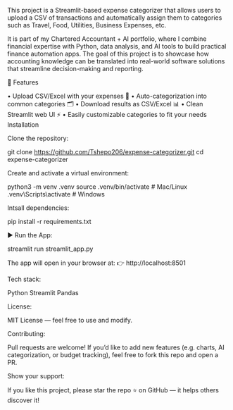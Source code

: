 This project is a Streamlit-based expense categorizer that allows users to upload a CSV of transactions and automatically assign them to categories such as Travel, Food, Utilities, Business Expenses, etc.

It is part of my Chartered Accountant + AI portfolio, where I combine financial expertise with Python, data analysis, and AI tools to build practical finance automation apps. The goal of this project is to showcase how accounting knowledge can be translated into real-world software solutions that streamline decision-making and reporting.

🚀 Features

•	Upload CSV/Excel with your expenses 💸
•	Auto-categorization into common categories 🗂️
•	Download results as CSV/Excel 📊
•	Clean Streamlit web UI ⚡
•	Easily customizable categories to fit your needs
Installation

Clone the repository:

git clone https://github.com/Tshepo206/expense-categorizer.git cd expense-categorizer

Create and activate a virtual environment:

python3 -m venv .venv source .venv/bin/activate # Mac/Linux .venv\Scripts\activate # Windows

Intsall dependencies:

pip install -r requirements.txt

▶️ Run the App:

streamlit run streamlit_app.py

The app will open in your browser at: 👉 http://localhost:8501

Tech stack:

Python Streamlit Pandas

License:

MIT License — feel free to use and modify.

Contributing:

Pull requests are welcome! If you’d like to add new features (e.g. charts, AI categorization, or budget tracking), feel free to fork this repo and open a PR.

Show your support:

If you like this project, please star the repo ⭐ on GitHub — it helps others discover it!